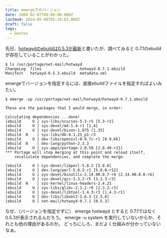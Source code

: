 ```yaml
---
title: emergeでのバージョン
date: 2004-02-07T00:00:00.000Z
lastmod: 2014-05-08T05:10:02.000Z
draft: false
tags:
  - Gentoo
---
```


先日、[hotwaydのebuildは0.5.3が最新](/posts/20040205/p06)と書いたが、調べてみると 0.7.1のebuildが存在していることがわかった。

```
$ ls /usr/portage/net-mail/hotwayd
ChangeLog  files                 hotwayd-0.7.1.ebuild
Manifest   hotwayd-0.5.3.ebuild  metadata.xml
```

emergeでバージョンを指定するには、直接ebuildファイルを指定すればよいみたい。

```
$ emerge -up /usr/portage/net-mail/hotwayd/hotwayd-0.7.1.ebuild

These are the packages that I would merge, in order:

Calculating dependencies ...done!
[ebuild     U ] sys-libs/ncurses-5.3-r5 [5.3-r2]
[ebuild     U ] sys-devel/m4-1.4-r1 [1.4]
[ebuild     U ] sys-devel/bison-1.875 [1.35]
[ebuild  N    ] sys-libs/db-4.1.25_p1-r3
[ebuild     U ] dev-libs/openssl-0.9.7c-r1 [0.9.6k]
[ebuild  N    ] dev-lang/python-2.3.3
[ebuild     U ] sys-apps/portage-2.0.50 [2.0.49-r21]
*** Portage will stop merging at this point and reload itself,
    recalculate dependencies, and complete the merge.

[ebuild     U ] sys-devel/libperl-5.8.2 [5.8.0]
[ebuild     U ] dev-lang/perl-5.8.2-r1 [5.8.0-r12]
[ebuild     U ] sys-devel/binutils-2.14.90.0.7-r4 [2.14.90.0.6-r6]
[ebuild     U ] sys-devel/gcc-3.3.2-r5 [3.2.3-r3]
[ebuild  N    ] sys-kernel/linux-headers-2.4.21
[ebuild     U ] sys-libs/glibc-2.3.2-r9 [2.3.2-r3]
[ebuild     U ] sys-devel/libtool-1.4.3-r3 [1.4.3-r1]
[ebuild     U ] dev-libs/libxml2-2.6.3 [2.5.8]
[ebuild     U ] net-mail/hotwayd-0.7.1 [0.5.3]
```

なぜ、（バージョンを指定せずに） emerge hotwayd とすると 0.7.1ではなく0.5.3が表示されるんだろう。 emerge -u system を実行していないからか、それとも他の理由があるのか。 どっちにしろ、まだよく仕組みが分かっていないなぁ。
